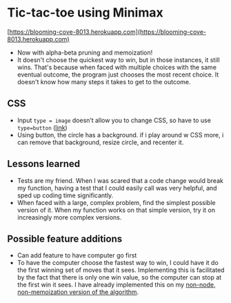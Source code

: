 # Tic-tac-toe using Minimax
[https://blooming-cove-8013.herokuapp.com](https://blooming-cove-8013.herokuapp.com)

* Now with alpha-beta pruning and memoization!
* It doesn't choose the quickest way to win, but in those instances, it still wins. That's because when faced with multiple choices with the same eventual outcome, the program just chooses the most recent choice. It doesn't know how many steps it takes to get to the outcome.

## CSS
* Input `type = image` doesn’t allow you to change CSS, so have to use `type=button` ([link](http://stackoverflow.com/questions/195632/how-to-change-an-input-button-image-using-css))
* Using button, the circle has a background. if i play around w CSS more, i can remove that background, resize circle, and recenter it.

## Lessons learned
* Tests are my friend. When I was scared that a code change would break my function, having a test that I could easily call was very helpful, and sped up coding time significantly.
* When faced with a large, complex problem, find the simplest possible version of it. When my function works on that simple version, try it on increasingly more complex versions.

## Possible feature additions
* Can add feature to have computer go first
* To have the computer choose the fastest way to win, I could have it do the first winning set of moves that it sees. Implementing this is facilitated by the fact that there is only one win value, so the computer can stop at the first win it sees. I have already implemented this on my [non-node, non-memoization version of the algorithm](https://github.com/aok1425/tic-tac-toe).